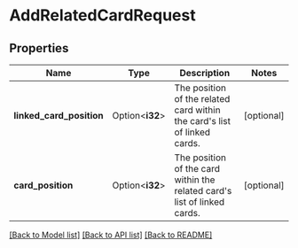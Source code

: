 # AddRelatedCardRequest

## Properties

Name | Type | Description | Notes
------------ | ------------- | ------------- | -------------
**linked_card_position** | Option<**i32**> | The position of the related card within the card's list of linked cards. | [optional]
**card_position** | Option<**i32**> | The position of the card within the related card's list of linked cards. | [optional]

[[Back to Model list]](../README.md#documentation-for-models) [[Back to API list]](../README.md#documentation-for-api-endpoints) [[Back to README]](../README.md)



